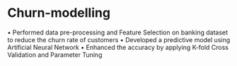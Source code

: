 # Churn-modelling
•	Performed data pre-processing and Feature Selection on banking dataset to reduce the churn rate of customers
•	Developed a predictive model using Artificial Neural Network
•	Enhanced the accuracy by applying K-fold Cross Validation and Parameter Tuning
